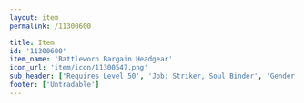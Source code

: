 ```yaml
---
layout: item
permalink: /11300600

title: Item
id: '11300600'
item_name: 'Battleworn Bargain Headgear'
icon_url: 'item/icon/11300547.png'
sub_header: ['Requires Level 50', 'Job: Striker, Soul Binder', 'Gender: All']
footer: ['Untradable']
---
```

